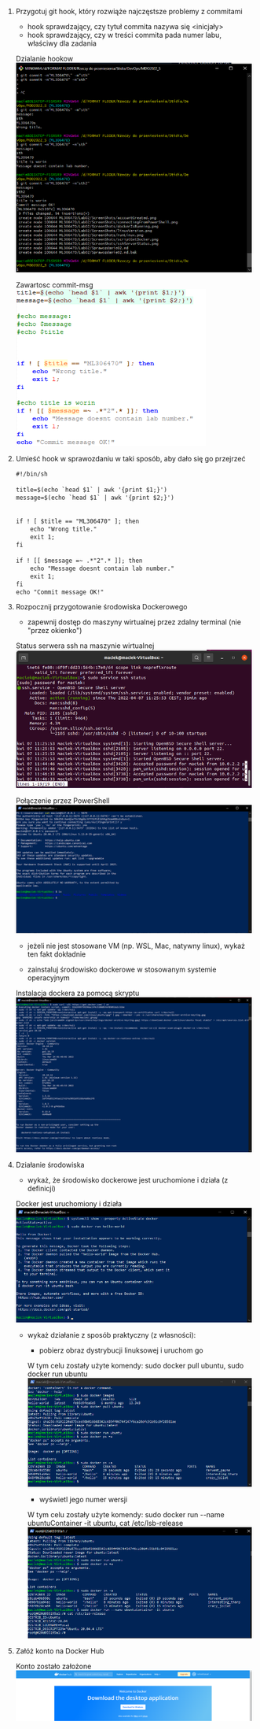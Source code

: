1. Przygotuj git hook, który rozwiąże najczęstsze problemy z commitami
	- hook sprawdzający, czy tytuł commita nazywa się <inicjały><numer indeksu>
	- hook sprawdzający, czy w treści commita pada numer labu, właściwy dla zadania
	
	
	Dzialanie hookow
	![hooks exec](ScreenShots/hooksExec.png?raw=true)
	
	Zawartosc commit-msg
	![commit msg](ScreenShots/commitMsg.png?raw=true)
	
2. Umieść hook w sprawozdaniu w taki sposób, aby dało się go przejrzeć

	```
	#!/bin/sh

	title=$(echo `head $1` | awk '{print $1;}')
	message=$(echo `head $1` | awk '{print $2;}')


	if ! [ $title == "ML306470" ]; then 	
		echo "Wrong title."							
		exit 1;								
	fi

	if ! [[ $message =~ .*"2".* ]]; then 	
		echo "Message doesnt contain lab number."							
		exit 1;								
	fi
	echo "Commit message OK!"
	```

3. Rozpocznij przygotowanie środowiska Dockerowego
	- zapewnij dostęp do maszyny wirtualnej przez zdalny terminal (nie "przez okienko")
	
	Status serwera ssh na maszynie wirtualnej
	![ssh status](ScreenShots/sshServerStatus.png?raw=true)
	
	Połączenie przez PowerShell
	![connecting from PowerShell](ScreenShots/connectingFromPowerShell.png?raw=true)
	
	- jeżeli nie jest stosowane VM (np. WSL, Mac, natywny linux), wykaż ten fakt dokładnie
	
	- zainstaluj środowisko dockerowe w stosowanym systemie operacyjnym
	
	Instalacja dockera za pomocą skryptu
	![connecting from PowerShell](ScreenShots/scriptGetDocker.png?raw=true)
	
4. Działanie środowiska
	- wykaż, że środowisko dockerowe jest uruchomione i działa (z definicji)
	
	Docker jest uruchomiony i działa
	![docker is running](ScreenShots/dockerIsRunning.png?raw=true)
	
	- wykaż działanie z sposób praktyczny (z własności):
		- pobierz obraz dystrybucji linuksowej i uruchom go
		
		W tym celu zostały użyte komendy: sudo docker pull ubuntu, sudo docker run ubuntu
		![run linux](ScreenShots/runLinux.png?raw=true)
		
		- wyświetl jego numer wersji
		
		W tym celu zostały użyte komendy: sudo docker run --name ubuntuContainer -it ubuntu, cat /etc/lsb-release
		![linux version](ScreenShots/linuxVersion.png?raw=true)
		

5. Załóż konto na Docker Hub
	
	Konto zostało założone
![create account](ScreenShots/accountCreated.png?raw=true)